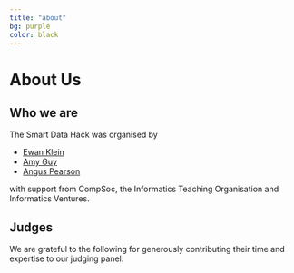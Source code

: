 ```yaml
---
title: "about"
bg: purple     
color: black  
---
```


# About Us

## Who we are

The Smart Data Hack was organised by

* [Ewan Klein](http://ewan-klein.github.io)
* [Amy Guy]()
* [Angus Pearson]()

with support from CompSoc, the Informatics Teaching Organisation and Informatics Ventures.

## Judges

We are grateful to the following for generously contributing their time and expertise to our judging panel:

